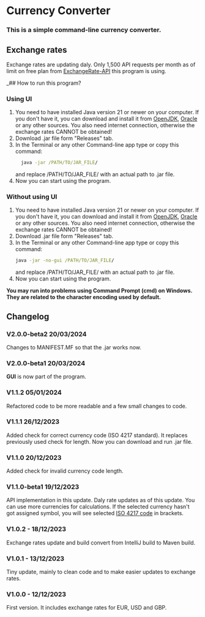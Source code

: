# Currency Converter    
### This is a simple command-line currency converter.
   
## Exchange rates
Exchange rates are updating daly. Only 1,500 API requests per month as of limit on free 
plan from [ExchangeRate-API](https://www.exchangerate-api.com/) this program is using.

_## How to run this program?
### Using UI
1.  You need to have installed Java version 21 or newer on your computer. If you don't have it, you can download and
install it from [OpenJDK](https://openjdk.org/install/), [Oracle](https://www.oracle.com/java/technologies/downloads/) or any other sources.
You also need internet connection, otherwise the exchange rates CANNOT be obtained!
2. Download .jar file form "Releases" tab.
3. In the Terminal or any other Command-line app type or copy this command:
    ```cmd
      java -jar /PATH/TO/JAR_FILE/
    ```
   and replace /PATH/TO/JAR_FILE/ with an actual path to .jar file.
4. Now you can start using the program.

### Without using UI
1. You need to have installed Java version 21 or newer on your computer. If you don't have it, you can download and 
install it from [OpenJDK](https://openjdk.org/install/), [Oracle](https://www.oracle.com/java/technologies/downloads/) or any other sources. 
You also need internet connection, otherwise the exchange rates CANNOT be obtained!
2. Download .jar file form "Releases" tab.
3. In the Terminal or any other Command-line app type or copy this command:
    ```cmd
    java -jar -no-gui /PATH/TO/JAR_FILE/
    ```
    and replace /PATH/TO/JAR_FILE/ with an actual path to .jar file.
4. Now you can start using the program.

**You may run into problems using Command Prompt (cmd) on Windows. They are related to the character encoding used by default.**

## Changelog

### V2.0.0-beta2 20/03/2024
Changes to MANIFEST.MF so that the .jar works now.

### V2.0.0-beta1 20/03/2024
**GUI** is now part of the program.   

### V1.1.2 05/01/2024
Refactored code to be more readable and a few small changes to code.

### V1.1.1 26/12/2023
Added check for correct currency code (ISO 4217 standard).
It replaces previously used check for length.
Now you can download and run .jar file.

### V1.1.0 20/12/2023
Added check for invalid currency code length.

### V1.1.0-beta1 19/12/2023
API implementation in this update.
Daly rate updates as of this update.
You can use more currencies for calculations. 
If the selected currency hasn't got assigned symbol,
you will see selected [ISO 4217 code](https://en.wikipedia.org/wiki/ISO_4217)
in brackets.

### V1.0.2 - 18/12/2023
Exchange rates update and build convert from IntelliJ build to Maven build.

### V1.0.1 - 13/12/2023
Tiny update, mainly to clean code and to make easier updates to exchange rates.

### V1.0.0 - 12/12/2023 
First version. It includes exchange rates for EUR, USD and GBP.
